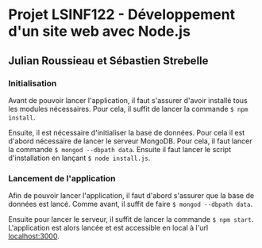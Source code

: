 # Projet LSINF122 - Développement d'un site web avec Node.js
## Julian Roussieau et Sébastien Strebelle

### Initialisation
Avant de pouvoir lancer l'application, il faut s'assurer d'avoir installé tous les modules nécessaires. Pour cela, il suffit de lancer la commande `$ npm install`.

Ensuite, il est nécessaire d'initialiser la base de données. Pour cela il est d'abord nécessaire de lancer le serveur MongoDB. Pour cela, il faut lancer la commande `$ mongod --dbpath data`. Ensuite il faut lancer le script d'installation en lançant `$ node install.js`.

### Lancement de l'application
Afin de pouvoir lancer l'application, il faut d'abord s'assurer que la base de données est lancé. Comme avant, il suffit de faire `$ mongod --dbpath data`.

Ensuite pour lancer le serveur, il suffit de lancer la commande `$ npm start`. L'application est alors lancée et est accessible en local à l'url [localhost:3000](localhost:3000).
